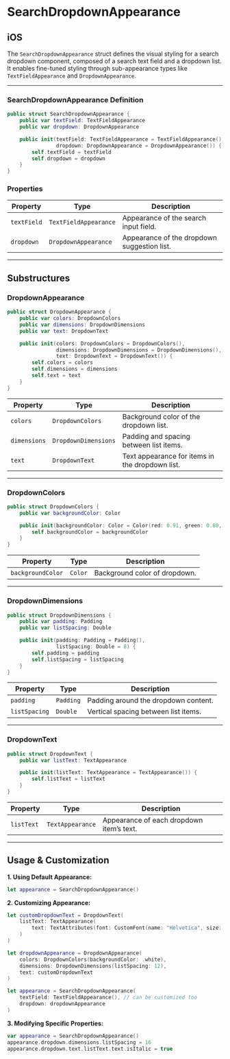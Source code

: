 # SearchDropdownAppearance

## iOS

The `SearchDropdownAppearance` struct defines the visual styling for a search dropdown component, composed of a search text field and a dropdown list. It enables fine-tuned styling through sub-appearance types like `TextFieldAppearance` and `DropdownAppearance`.

---

### SearchDropdownAppearance Definition

```swift
public struct SearchDropdownAppearance {
    public var textField: TextFieldAppearance
    public var dropdown: DropdownAppearance

    public init(textField: TextFieldAppearance = TextFieldAppearance(),
                dropdown: DropdownAppearance = DropdownAppearance()) {
        self.textField = textField
        self.dropdown = dropdown
    }
}
```

### Properties

| Property     | Type                  | Description                                   |
|--------------|-----------------------|-----------------------------------------------|
| `textField`  | `TextFieldAppearance` | Appearance of the search input field.         |
| `dropdown`   | `DropdownAppearance`  | Appearance of the dropdown suggestion list.   |

---

## Substructures

### DropdownAppearance

```swift
public struct DropdownAppearance {
    public var colors: DropdownColors
    public var dimensions: DropdownDimensions
    public var text: DropdownText

    public init(colors: DropdownColors = DropdownColors(),
                dimensions: DropdownDimensions = DropdownDimensions(),
                text: DropdownText = DropdownText()) {
        self.colors = colors
        self.dimensions = dimensions
        self.text = text
    }
}
```

| Property     | Type                  | Description                                      |
|--------------|-----------------------|--------------------------------------------------|
| `colors`     | `DropdownColors`      | Background color of the dropdown list.           |
| `dimensions` | `DropdownDimensions`  | Padding and spacing between list items.          |
| `text`       | `DropdownText`        | Text appearance for items in the dropdown list.  |

---

### DropdownColors

```swift
public struct DropdownColors {
    public var backgroundColor: Color

    public init(backgroundColor: Color = Color(red: 0.91, green: 0.80, blue: 0.96)) {
        self.backgroundColor = backgroundColor
    }
}
```

| Property           | Type    | Description                   |
|--------------------|---------|-------------------------------|
| `backgroundColor`  | `Color` | Background color of dropdown. |

---

### DropdownDimensions

```swift
public struct DropdownDimensions {
    public var padding: Padding
    public var listSpacing: Double

    public init(padding: Padding = Padding(),
                listSpacing: Double = 8) {
        self.padding = padding
        self.listSpacing = listSpacing
    }
}
```

| Property       | Type     | Description                                 |
|----------------|----------|---------------------------------------------|
| `padding`      | `Padding`| Padding around the dropdown content.        |
| `listSpacing`  | `Double` | Vertical spacing between list items.        |

---

### DropdownText

```swift
public struct DropdownText {
    public var listText: TextAppearance

    public init(listText: TextAppearance = TextAppearance()) {
        self.listText = listText
    }
}
```

| Property     | Type             | Description                                   |
|--------------|------------------|-----------------------------------------------|
| `listText`   | `TextAppearance` | Appearance of each dropdown item’s text.      |

---

## Usage & Customization

**1. Using Default Appearance:**

```swift
let appearance = SearchDropdownAppearance()
```

**2. Customizing Appearance:**

```swift
let customDropdownText = DropdownText(
    listText: TextAppearance(
        text: TextAttributes(font: CustomFont(name: "Helvetica", size: 14))
    )
)

let dropdownAppearance = DropdownAppearance(
    colors: DropdownColors(backgroundColor: .white),
    dimensions: DropdownDimensions(listSpacing: 12),
    text: customDropdownText
)

let appearance = SearchDropdownAppearance(
    textField: TextFieldAppearance(), // can be customized too
    dropdown: dropdownAppearance
)
```

**3. Modifying Specific Properties:**

```swift
var appearance = SearchDropdownAppearance()
appearance.dropdown.dimensions.listSpacing = 16
appearance.dropdown.text.listText.text.isItalic = true
```

